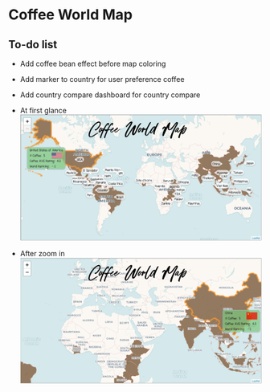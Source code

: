 # Coffee World Map

## To-do list
- Add coffee bean effect before map coloring
- Add marker to country for user preference coffee
- Add country compare dashboard for country compare

- At first glance
![Program Screenshot](./screenshot1.PNG?raw=true)
- After zoom in
![Program Screenshot](./screenshot2.PNG?raw=true)